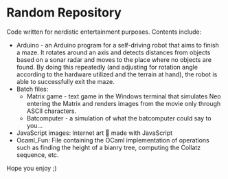 # Random Repository

Code written for nerdistic entertainment purposes.
Contents include:
* Arduino - an Arduino program for a self-driving robot that aims to finish a maze. It rotates around an axis and detects distances from objects based on a sonar radar and moves to the place where no objects are found. By doing this repeatedly (and adjusting for rotation angle according to the hardware utilized and the terrain at hand), the robot is able to successfully exit the maze.
* Batch files:
  * Matrix game - text game in the Windows terminal that simulates Neo entering the Matrix and renders images from the movie only through ASCII characters.
  * Batcomputer - a simulation of what the batcomputer could say to you...
 * JavaScript images: Internet art 🎨 made with JavaScript
 * Ocaml_Fun: File containing the OCaml implementation of operations such as finding the height of a bianry tree, computing the Collatz sequence, etc.


Hope you enjoy ;)

